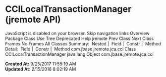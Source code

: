 # CCILocalTransactionManager (jremote   API)

JavaScript is disabled on your browser. Skip navigation links Overview Package Class Use Tree Deprecated Help jremote Prev Class Next Class Frames No Frames All Classes Summary:  Nested |  Field |  Constr |  Method Detail:  Field |  Constr |  Method com.jbase.jremote.jca.cci Class CCILocalTransactionManager java.lang.Object com.jbase.jremote.jca.cci  

**Created At:** 9/25/2017 11:55:19 AM  
**Updated At:** 2/15/2018 8:02:19 AM  

